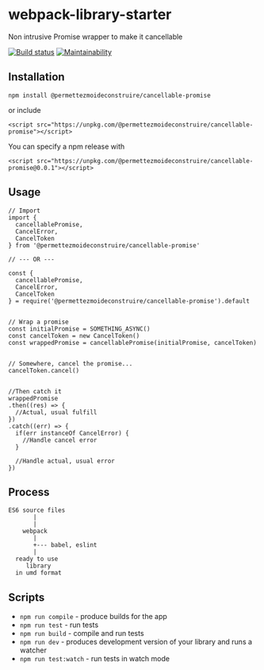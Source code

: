 # webpack-library-starter

Non intrusive Promise wrapper to make it cancellable

[![Build status](https://travis-ci.org/permettez-moi-de-construire/cancellable-promise.svg?branch=master)](https://travis-ci.org/permettez-moi-de-construire/cancellable-promise.svg?branch=master) [![Maintainability](https://api.codeclimate.com/v1/badges/f450bd914887df9c6ddc/maintainability)](https://codeclimate.com/github/permettez-moi-de-construire/cancellable-promise/maintainability)

## Installation

```
npm install @permettezmoideconstruire/cancellable-promise
```

or include

```
<script src="https://unpkg.com/@permettezmoideconstruire/cancellable-promise"></script>
```

You can specify a npm release with

```
<script src="https://unpkg.com/@permettezmoideconstruire/cancellable-promise@0.0.1"></script>
```

## Usage

```
// Import
import {
  cancellablePromise,
  CancelError,
  CancelToken
} from '@permettezmoideconstruire/cancellable-promise'

// --- OR ---

const {
  cancellablePromise,
  CancelError,
  CancelToken
} = require('@permettezmoideconstruire/cancellable-promise').default


// Wrap a promise
const initialPromise = SOMETHING_ASYNC()
const cancelToken = new CancelToken()
const wrappedPromise = cancellablePromise(initialPromise, cancelToken)


// Somewhere, cancel the promise...
cancelToken.cancel()


//Then catch it
wrappedPromise
.then((res) => {
  //Actual, usual fulfill
})
.catch((err) => {
  if(err instanceOf CancelError) {
    //Handle cancel error
  }

  //Handle actual, usual error
})
```

## Process

```
ES6 source files
       |
       |
    webpack
       |
       +--- babel, eslint
       |
  ready to use
     library
  in umd format
```

## Scripts

* `npm run compile` - produce builds for the app
* `npm run test` - run tests
* `npm run build` - compile and run tests
* `npm run dev` - produces development version of your library and runs a watcher
* `npm run test:watch` - run tests in watch mode
